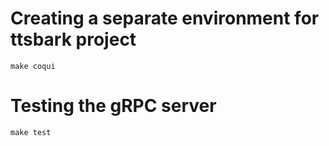 # Creating a separate environment for ttsbark project

```
make coqui
```

# Testing the gRPC server

```
make test
```